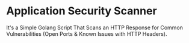 # Application Security Scanner
It's a Simple Golang Script That Scans an HTTP Response for Common Vulnerabilities (Open Ports &amp; Known Issues with HTTP Headers).
